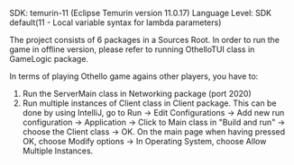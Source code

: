 SDK: temurin-11 (Eclipse Temurin version 11.0.17)
Language Level: SDK default(11 - Local variable syntax for lambda parameters)

The project consists of 6 packages in a Sources Root. 
In order to run the game in offline version, please refer to running OthelloTUI class in GameLogic package. 

In terms of playing Othello game agains other players, you have to: 
1. Run the ServerMain class in Networking package (port 2020)
2. Run multiple instances of Client class in Client package. This can be done by using IntelliJ, go to Run -> Edit Configurations -> Add new run configuration -> Application -> Click to Main class in "Build and run" -> choose the Client class -> OK. On the main page when having pressed OK, choose Modify options -> In Operating System, choose Allow Multiple Instances.
